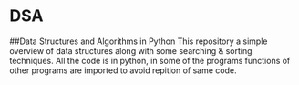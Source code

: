 # DSA
##Data Structures and Algorithms in Python
This repository a simple overview of data structures along with some searching & sorting techniques. All the code is in python, in some of the programs functions of other programs are imported to avoid repition of same code.
